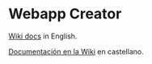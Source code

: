 # Webapp Creator

[Wiki docs](https://github.com/Jujuyeh/webapp-creator/wiki/Cpp-Code-(English)) in English.

[Documentación en la Wiki](https://github.com/Jujuyeh/webapp-creator/wiki/libwebappcreator-(Castellano)) en castellano.
